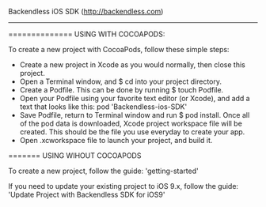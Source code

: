 
Backendless iOS SDK (http://backendless.com)
_____________________________________________

============== USING WITH COCOAPODS:

To create a new project with CocoaPods, follow these simple steps:

- Create a new project in Xcode as you would normally, then close this project.
- Open a Terminal window, and $ cd into your project directory.
- Create a Podfile. This can be done by running $ touch Podfile.
- Open your Podfile using your favorite text editor (or Xcode), and add a text that looks like this:
    pod 'Backendless-ios-SDK'
- Save Podfile, return to Terminal window and run $ pod install. Once all of the pod data is downloaded, Xcode project workspace file will be created. This should be the file you use everyday to create your app.
- Open .xcworkspace file to launch your project, and build it.


======= USING WIHOUT COCOAPODS 

To create a new project, follow the guide: 'getting-started'

If you need to update your existing project to iOS 9.x, follow the guide: 'Update Project with Backendless SDK for iOS9'
